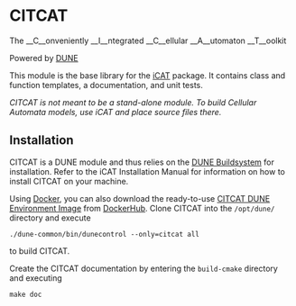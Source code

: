 # CITCAT

The __C__onveniently __I__ntegrated __C__ellular __A__utomaton __T__oolkit

Powered by [DUNE](https://dune-project.org/)

This module is the base library for the [iCAT](http://shangrila.iup.uni-heidelberg.de:30000/citcat/icat) package. It contains class and function templates, a documentation, and unit tests.

_CITCAT is not meant to be a stand-alone module. To build Cellular Automata models, use iCAT and place source files there._

## Installation
CITCAT is a DUNE module and thus relies on the [DUNE Buildsystem](https://www.dune-project.org/doc/installation/) for installation. Refer to the iCAT Installation Manual for information on how to install CITCAT on your machine.

Using [Docker](https://www.docker.com/), you can also download the ready-to-use [CITCAT DUNE Environment Image](https://hub.docker.com/r/citcat/dune-env/) from [DockerHub](https://hub.docker.com/). Clone CITCAT into the `/opt/dune/` directory and execute

    ./dune-common/bin/dunecontrol --only=citcat all

to build CITCAT.

Create the CITCAT documentation by entering the `build-cmake` directory and executing

    make doc
